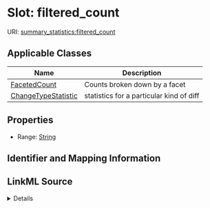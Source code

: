# Slot: filtered_count

URI: [summary_statistics:filtered_count](https://w3id.org/oaklib/summary_statistics.filtered_count)



<!-- no inheritance hierarchy -->




## Applicable Classes

| Name | Description |
| --- | --- |
[FacetedCount](FacetedCount.md) | Counts broken down by a facet
[ChangeTypeStatistic](ChangeTypeStatistic.md) | statistics for a particular kind of diff






## Properties

* Range: [String](String.md)







## Identifier and Mapping Information








## LinkML Source

<details>
```yaml
name: filtered_count
alias: filtered_count
domain_of:
- FacetedCount
- ChangeTypeStatistic
range: string

```
</details>